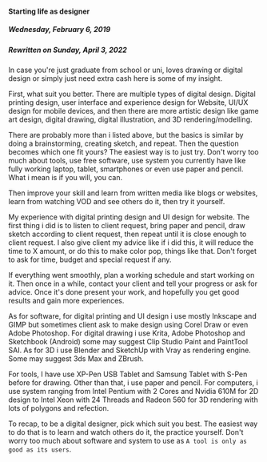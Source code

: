 #### Starting life as designer
##### *Wednesday, February 6, 2019*
##### *Rewritten on Sunday, April 3, 2022*

In case you're just graduate from school or uni, loves drawing or 
digital design or simply just need extra cash here is some of my insight.

First, what suit you better. There are multiple types of digital design. 
Digital printing design, user interface and experience design for Website, 
UI/UX design for mobile devices, and then there are more artistic design 
like game art design, digital drawing, digital illustration, and 3D 
rendering/modelling.

There are probably more than i listed above, but the basics is similar 
by doing a brainstorming, creating sketch, and repeat. Then the question 
becomes which one fit yours? The easiest way is to just try. Don't worry 
too much about tools, use free software, use system you currently have 
like fully working laptop, tablet, smartphones or even use paper and pencil. 
What i mean is if you will, you can.

Then improve your skill and learn from written media like blogs or websites, 
learn from watching VOD and see others do it, then try it yourself. 

My experience with digital printing design and UI design for website. 
The first thing i did is to listen to client request, bring paper and pencil, 
draw sketch according to client request, then repeat until it is close 
enough to client request. I also give client my advice like if i did this, 
it will reduce the time to X amount, or do this to make color pop, things like 
that. Don't forget to ask for time, budget and special request if any.

If everything went smoothly, plan a working schedule and start working on it. 
Then once in a while, contact your client and tell your progress or ask for 
advice. Once it's done present your work, and hopefully you get good results 
and gain more experiences.

As for software, for digital printing and UI design i use mostly 
Inkscape and GIMP but sometimes client ask to make design using Corel Draw or even 
Adobe Photoshop. For digital drawing i use Krita, Adobe Photoshop and Sketchbook 
(Android) some may suggest Clip Studio Paint and PaintTool SAI. As for 3D i use 
Blender and SketchUp with Vray as rendering engine. Some may suggest 3ds Max and 
ZBrush.

For tools, I have use XP-Pen USB Tablet and Samsung Tablet with S-Pen before for 
drawing. Other than that, i use paper and pencil. For computers, i use system 
ranging from Intel Pentium with 2 Cores and Nvidia 610M for 2D design to Intel 
Xeon with 24 Threads and Radeon 560 for 3D rendering with lots of polygons and refection.

To recap, to be a digital designer, pick which suit you best. The easiest way to do 
that is to learn and watch others do it, the practice yourself. Don't worry too much 
about software and system to use as `A tool is only as good as its users`.
